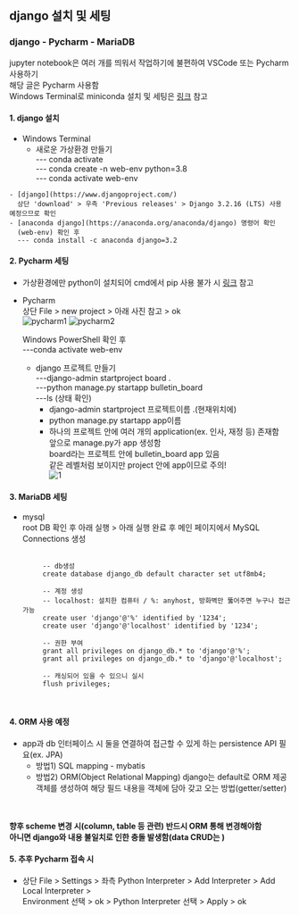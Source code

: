 ## django 설치 및 세팅
### django - Pycharm - MariaDB   
jupyter notebook은 여러 개를 띄워서 작업하기에 불편하여 VSCode 또는 Pycharm 사용하기   
해당 글은 Pycharm 사용함   
Windows Terminal로 miniconda 설치 및 세팅은 [링크](https://github.com/Son-Sumin/ml_dl/blob/main/%EC%B4%88%EA%B8%B0%EC%84%A4%EC%A0%95.md) 참고

#### 1. django 설치   
   - Windows Terminal   
     - 새로운 가상환경 만들기   
      --- conda activate   
      --- conda create -n web-env python=3.8   
      --- conda activate web-env   
      
    - [django](https://www.djangoproject.com/)   
      상단 'download' > 우측 'Previous releases' > Django 3.2.16 (LTS) 사용 예정으므로 확인   
    - [anaconda django](https://anaconda.org/anaconda/django) 명령어 확인   
      (web-env) 확인 후
      --- conda install -c anaconda django=3.2   

#### 2. Pycharm 세팅   
   - 가상환경에만 python이 설치되어 cmd에서 pip 사용 불가 시 [링크](https://github.com/Son-Sumin/python-practices/blob/main/1017%20%ED%8C%8C%EC%9D%B4%EC%B0%B8%20%EC%84%A4%EC%B9%98.md) 참고   
   - Pycharm   
     상단 File > new project > 아래 사진 참고 > ok     
     ![pycharm1](https://user-images.githubusercontent.com/114986832/210559528-cc534c3b-bc70-4ab2-a474-f11c6ac8adf6.png)
     ![pycharm2](https://user-images.githubusercontent.com/114986832/210559581-72eedc49-1853-429b-afda-8741d7dee543.png)
     
     Windows PowerShell 확인 후   
     ---conda activate web-env   
  
     - django 프로젝트 만들기   
      ---django-admin startproject board .   
      ---python manage.py startapp bulletin_board   
      ---ls (상태 확인)
         * django-admin startproject 프로젝트이름 .(현재위치에)   
         * python manage.py startapp app이름   
         * 하나의 프로젝트 안에 여러 개의 application(ex. 인사, 재정 등) 존재함   
           앞으로 manage.py가 app 생성함   
           board라는 프로젝트 안에 bulletin_board app 있음   
           같은 레벨처럼 보이지만 project 안에 app이므로 주의!   
           ![1](https://user-images.githubusercontent.com/114986832/210558986-fc7118c5-1425-4dde-adb2-b19715b5c015.PNG)
           
#### 3. MariaDB 세팅  
  - mysql   
    root DB 확인 후 아래 실행 > 아래 실행 완료 후 메인 페이지에서 MySQL Connections 생성      
       
      <pre>
      <code>
         -- db생성
         create database django_db default character set utf8mb4;

         -- 계정 생성
         -- localhost: 설치한 컴퓨터 / %: anyhost, 방화벽만 뚫어주면 누구나 접근 가능
         create user 'django'@'%' identified by '1234';
         create user 'django'@'localhost' identified by '1234';

         -- 권한 부여
         grant all privileges on django_db.* to 'django'@'%';
         grant all privileges on django_db.* to 'django'@'localhost';

         -- 캐싱되어 있을 수 있으니 실시
         flush privileges;
      </code>
      </pre>

#### 4. ORM 사용 예정 
  - app과 db 인터페이스 시 둘을 연결하여 접근할 수 있게 하는 persistence API 필요(ex. JPA)   
     * 방법1) SQL mapping - mybatis   
     * 방법2) ORM(Object Relational Mapping)
              django는 default로 ORM 제공   
              객체를 생성하여 해당 필드 내용을 객체에 담아 갖고 오는 방법(getter/setter)

<br/><br/>
**향후 scheme 변경 시(column, table 등 관련) 반드시 ORM 통해 변경해야함**   
**아니면 django와 내용 불일치로 인한 충돌 발생함(data CRUD는 )**   

#### 5. 추후 Pycharm 접속 시 
  - 상단 File > Settings > 좌측 Python Interpreter > Add Interpreter  > Add Local Interpreter >    
    Environment 선택 > ok > Python Interpreter 선택 > Apply > ok

